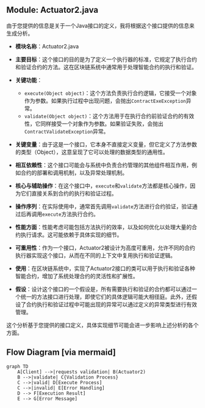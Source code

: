 ## Module: Actuator2.java
由于您提供的信息是关于一个Java接口的定义，我将根据这个接口提供的信息来生成分析。

- **模块名称**：Actuator2.java

- **主要目标**：这个接口的目的是为了定义一个执行器的标准，它规定了执行合约和验证合约的方法。这在区块链系统中通常用于处理智能合约的执行和验证。

- **关键功能**：
  - `execute(Object object)`：这个方法负责执行合约逻辑，它接受一个对象作为参数。如果执行过程中出现问题，会抛出`ContractExeException`异常。
  - `validate(Object object)`：这个方法用于在执行合约前验证合约的有效性，它同样接受一个对象作为参数。如果验证失败，会抛出`ContractValidateException`异常。

- **关键变量**：由于这是一个接口，它本身不直接定义变量，但它定义了方法参数的类型（Object），这意呈现了它可以处理的数据类型的通用性。

- **相互依赖性**：这个接口可能会与系统中负责合约管理的其他组件相互作用，例如合约的部署和调用机制，以及异常处理机制。

- **核心与辅助操作**：在这个接口中，`execute`和`validate`方法都是核心操作，因为它们直接关系到合约的执行和验证过程。

- **操作序列**：在实际使用中，通常首先调用`validate`方法进行合约验证，验证通过后再调用`execute`方法执行合约。

- **性能方面**：性能考虑可能包括方法执行的效率，以及如何优化以处理大量的合约执行请求。这可能依赖于具体实现的细节。

- **可重用性**：作为一个接口，Actuator2被设计为高度可重用，允许不同的合约执行器实现这个接口，从而在不同的上下文中复用执行和验证逻辑。

- **使用**：在区块链系统中，实现了Actuator2接口的类可以用于执行和验证各种智能合约，增加了系统处理合约的灵活性和扩展性。

- **假设**：设计这个接口的一个假设是，所有需要执行和验证的合约都可以通过一个统一的方法接口进行处理，即使它们的具体逻辑可能大相径庭。此外，还假设了合约执行和验证过程中可能出现的异常可以通过定义的异常类型进行有效管理。

这个分析基于您提供的接口定义，具体实现细节可能会进一步影响上述分析的各个方面。
## Flow Diagram [via mermaid]
```mermaid
graph TD
    A[Client] -->|requests validation| B(Actuator2)
    B -->|validate| C{Validation Process}
    C -->|valid| D[Execute Process]
    C -->|invalid| E[Error Handling]
    D --> F[Execution Result]
    E --> G[Error Message]
```
